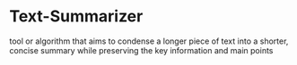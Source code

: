# Text-Summarizer
 tool or algorithm that aims to condense a longer piece of text into a shorter, concise summary while preserving the key information and main points
